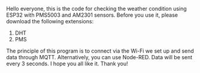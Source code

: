 Hello everyone, this is the code for checking the weather condition using ESP32 with PMS5003 and AM2301 sensors. Before you use it, please download the following extensions:

1. DHT
2. PMS

The principle of this program is to connect via the Wi-Fi we set up and send data through MQTT. Alternatively, you can use Node-RED. Data will be sent every 3 seconds. I hope you all like it. Thank you!
